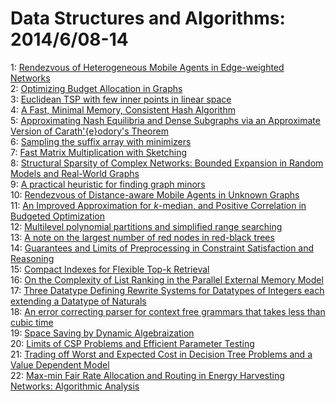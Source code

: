 # Data Structures and Algorithms: 2014/6/08-14  
1: [Rendezvous of Heterogeneous Mobile Agents in Edge-weighted Networks](https://doi.org/10.48550/arXiv.1406.2008)  
2: [Optimizing Budget Allocation in Graphs](https://doi.org/10.48550/arXiv.1406.2107)  
3: [Euclidean TSP with few inner points in linear space](https://doi.org/10.48550/arXiv.1406.2154)  
4: [A Fast, Minimal Memory, Consistent Hash Algorithm](https://doi.org/10.48550/arXiv.1406.2294)  
5: [Approximating Nash Equilibria and Dense Subgraphs via an Approximate  Version of Carath\'{e}odory's Theorem](https://doi.org/10.48550/arXiv.1406.2296)  
6: [Sampling the suffix array with minimizers](https://doi.org/10.48550/arXiv.1406.2348)  
7: [Fast Matrix Multiplication with Sketching](https://doi.org/10.48550/arXiv.1406.2648)  
8: [Structural Sparsity of Complex Networks: Bounded Expansion in Random  Models and Real-World Graphs](https://doi.org/10.48550/arXiv.1406.2587)  
9: [A practical heuristic for finding graph minors](https://doi.org/10.48550/arXiv.1406.2741)  
10: [Rendezvous of Distance-aware Mobile Agents in Unknown Graphs](https://doi.org/10.48550/arXiv.1406.2795)  
11: [An Improved Approximation for $k$-median, and Positive Correlation in  Budgeted Optimization](https://doi.org/10.48550/arXiv.1406.2951)  
12: [Multilevel polynomial partitions and simplified range searching](https://doi.org/10.48550/arXiv.1406.3058)  
13: [A note on the largest number of red nodes in red-black trees](https://doi.org/10.48550/arXiv.1406.3092)  
14: [Guarantees and Limits of Preprocessing in Constraint Satisfaction and  Reasoning](https://doi.org/10.48550/arXiv.1406.3124)  
15: [Compact Indexes for Flexible Top-k Retrieval](https://doi.org/10.48550/arXiv.1406.3170)  
16: [On the Complexity of List Ranking in the Parallel External Memory Model](https://doi.org/10.48550/arXiv.1406.3279)  
17: [Three Datatype Defining Rewrite Systems for Datatypes of Integers each  extending a Datatype of Naturals](https://doi.org/10.48550/arXiv.1406.3280)  
18: [An error correcting parser for context free grammars that takes less  than cubic time](https://doi.org/10.48550/arXiv.1406.3405)  
19: [Space Saving by Dynamic Algebraization](https://doi.org/10.48550/arXiv.1406.3414)  
20: [Limits of CSP Problems and Efficient Parameter Testing](https://doi.org/10.48550/arXiv.1406.3514)  
21: [Trading off Worst and Expected Cost in Decision Tree Problems and a  Value Dependent Model](https://doi.org/10.48550/arXiv.1406.3655)  
22: [Max-min Fair Rate Allocation and Routing in Energy Harvesting Networks:  Algorithmic Analysis](https://doi.org/10.48550/arXiv.1406.3671)  